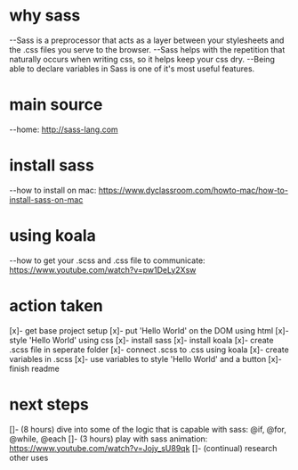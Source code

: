 # why sass

--Sass is a preprocessor that acts as a layer between your stylesheets and the .css files you serve to the browser.
--Sass helps with the repetition that naturally occurs when writing css, so it helps keep your css dry.
--Being able to declare variables in Sass is one of it's most useful features.

# main source

--home: http://sass-lang.com

# install sass

--how to install on mac: https://www.dyclassroom.com/howto-mac/how-to-install-sass-on-mac

# using koala

--how to get your .scss and .css file to communicate: https://www.youtube.com/watch?v=pw1DeLy2Xsw

# action taken

[x]- get base project setup
[x]- put 'Hello World' on the DOM using html
[x]- style 'Hello World' using css
[x]- install sass
[x]- install koala
[x]- create .scss file in seperate folder
[x]- connect .scss to .css using koala
[x]- create variables in .scss
[x]- use variables to style 'Hello World' and a button
[x]- finish readme

# next steps
[]- (8 hours) dive into some of the logic that is capable with sass: @if, @for, @while, @each
[]- (3 hours) play with sass animation: https://www.youtube.com/watch?v=Jojy_sU89qk
[]- (continual) research other uses
